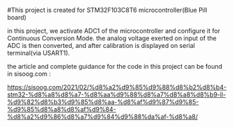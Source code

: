#This project is created for STM32F103C8T6 microcontroller(Blue Pill board)

in this project, we activate ADC1 of the microcontroller and configure it for Continuous Conversion Mode. the analog voltage exerted on input of the ADC is then converted, and after calibration is displayed on serial terminal(via USART1).

the article and complete guidance for the code in this project can be found in sisoog.com :

https://sisoog.com/2021/02/%d8%a2%d9%85%d9%88%d8%b2%d8%b4-stm32-%d8%a8%d8%a7-%d8%aa%d9%88%d8%a7%d8%a8%d8%b9-ll-%d9%82%d8%b3%d9%85%d8%aa-%d8%af%d9%87%d9%85-%d9%85%d8%a8%d8%af%d9%84-%d8%a2%d9%86%d8%a7%d9%84%d9%88%da%af-%d8%a8/